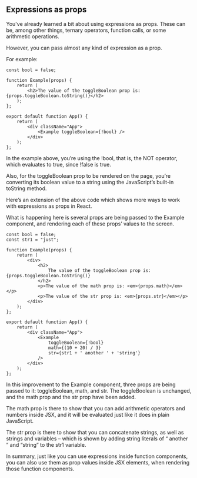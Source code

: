 ## Expressions as props

You've already learned a bit about using expressions as props. These can be, among other things, ternary operators, function calls, or some arithmetic operations.

However, you can pass almost any kind of expression as a prop.

For example:
```
const bool = false; 

function Example(props) {
    return (
        <h2>The value of the toggleBoolean prop is: {props.toggleBoolean.toString()}</h2>
    );
};

export default function App() { 
    return ( 
        <div className="App"> 
            <Example toggleBoolean={!bool} /> 
        </div> 
    ); 
};
```
In the example above, you’re using the !bool, that is, the NOT operator, which evaluates to true, since !false is true.

Also, for the toggleBoolean prop to be rendered on the page, you’re converting its boolean value to a string using the JavaScript’s built-in toString method. 

Here’s an extension of the above code which shows more ways to work with expressions as props in React.

What is happening here is several props are being passed to the Example component, and rendering each of these props’ values to the screen.
```
const bool = false;
const str1 = "just";

function Example(props) {
    return (
        <div>
            <h2>
                The value of the toggleBoolean prop is:{props.toggleBoolean.toString()}
            </h2>
            <p>The value of the math prop is: <em>{props.math}</em></p>
            <p>The value of the str prop is: <em>{props.str}</em></p>
        </div>
    );
};

export default function App() {
    return (
        <div className="App">
            <Example
                toggleBoolean={!bool}
                math={(10 + 20) / 3}
                str={str1 + ' another ' + 'string'}
            />
        </div>
    );
};
```
In this improvement to the Example component, three props are being passed to it: toggleBoolean, math, and str. The toggleBoolean is unchanged, and the math prop and the str prop have been added.

The math prop is there to show that you can add arithmetic operators and numbers inside JSX, and it will be evaluated just like it does in plain JavaScript. 

The str prop is there to show that you can concatenate strings, as well as strings and variables – which is shown by adding string literals of “ another ” and “string” to the str1 variable.

In summary, just like you can use expressions inside function components, you can also use them as prop values inside JSX elements, when rendering those function components.
